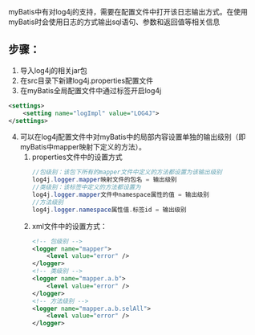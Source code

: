 myBatis中有对log4j的支持，需要在配置文件中打开该日志输出方式。在使用myBatis时会使用日志的方式输出sql语句、参数和返回值等相关信息

## 步骤：
1. 导入log4j的相关jar包
2. 在src目录下新建log4j.properties配置文件
3. 在myBatis全局配置文件中通过<setting>标签开启log4j
```xml
<settings>
    <setting name="logImpl" value="LOG4J">
</settings>
``` 
4. 可以在log4j配置文件中对myBatis中的局部内容设置单独的输出级别（即myBatis中mapper映射下定义的方法）。
    1. properties文件中的设置方式
        ```java
        //包级别：该包下所有的mapper文件中定义的方法都设置为该输出级别
        log4j.logger.mapper映射文件的包名 = 输出级别
        //类级别：该标签中定义的方法都设置为
        log4j.logger.mapper文件中namespace属性的值 = 输出级别
        //方法级别
        log4j.logger.namespace属性值.标签id = 输出级别
        ```
    2. xml文件中的设置方式：
        ```xml
        <!-- 包级别 -->
        <logger name="mapper">
            <level value="error" />
        </logger>
        <!-- 类级别 -->
        <logger name="mapper.a.b">
            <level value="error" />
        </logger>
        <!-- 方法级别 -->
        <logger name="mapper.a.b.selAll">
            <level value="error" />
        </logger>
        ```
